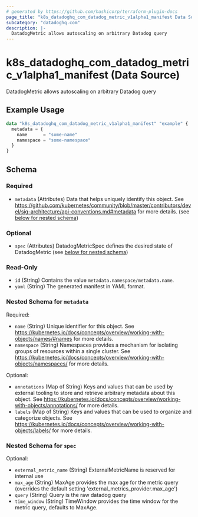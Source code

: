 ```yaml
---
# generated by https://github.com/hashicorp/terraform-plugin-docs
page_title: "k8s_datadoghq_com_datadog_metric_v1alpha1_manifest Data Source - terraform-provider-k8s"
subcategory: "datadoghq.com"
description: |-
  DatadogMetric allows autoscaling on arbitrary Datadog query
---
```


# k8s_datadoghq_com_datadog_metric_v1alpha1_manifest (Data Source)

DatadogMetric allows autoscaling on arbitrary Datadog query

## Example Usage

```terraform
data "k8s_datadoghq_com_datadog_metric_v1alpha1_manifest" "example" {
  metadata = {
    name      = "some-name"
    namespace = "some-namespace"
  }
}
```

<!-- schema generated by tfplugindocs -->
## Schema

### Required

- `metadata` (Attributes) Data that helps uniquely identify this object. See https://github.com/kubernetes/community/blob/master/contributors/devel/sig-architecture/api-conventions.md#metadata for more details. (see [below for nested schema](#nestedatt--metadata))

### Optional

- `spec` (Attributes) DatadogMetricSpec defines the desired state of DatadogMetric (see [below for nested schema](#nestedatt--spec))

### Read-Only

- `id` (String) Contains the value `metadata.namespace/metadata.name`.
- `yaml` (String) The generated manifest in YAML format.

<a id="nestedatt--metadata"></a>
### Nested Schema for `metadata`

Required:

- `name` (String) Unique identifier for this object. See https://kubernetes.io/docs/concepts/overview/working-with-objects/names/#names for more details.
- `namespace` (String) Namespaces provides a mechanism for isolating groups of resources within a single cluster. See https://kubernetes.io/docs/concepts/overview/working-with-objects/namespaces/ for more details.

Optional:

- `annotations` (Map of String) Keys and values that can be used by external tooling to store and retrieve arbitrary metadata about this object. See https://kubernetes.io/docs/concepts/overview/working-with-objects/annotations/ for more details.
- `labels` (Map of String) Keys and values that can be used to organize and categorize objects. See https://kubernetes.io/docs/concepts/overview/working-with-objects/labels/ for more details.


<a id="nestedatt--spec"></a>
### Nested Schema for `spec`

Optional:

- `external_metric_name` (String) ExternalMetricName is reserved for internal use
- `max_age` (String) MaxAge provides the max age for the metric query (overrides the default setting 'external_metrics_provider.max_age')
- `query` (String) Query is the raw datadog query
- `time_window` (String) TimeWindow provides the time window for the metric query, defaults to MaxAge.
